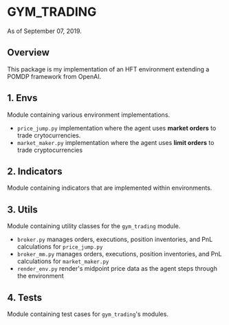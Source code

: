 # GYM_TRADING
As of September 07, 2019.

## Overview
This package is my implementation of an HFT environment extending a
POMDP framework from OpenAI.

## 1. Envs
Module containing various environment implementations.
- `price_jump.py` implementation where the agent uses **market orders**
  to trade crytocurrencies.
- `market_maker.py` implementation where the agent uses 
**limit orders** to trade cryptocurrencies

## 2. Indicators
Module containing indicators that are implemented within environments. 

## 3. Utils
Module containing utility classes for the `gym_trading` module.
- `broker.py` manages orders, executions, position inventories, and PnL
  calculations for `price_jump.py`
- `broker_mm.py` manages orders, executions, position inventories, and
  PnL calculations for `market_maker.py`
- `render_env.py` render's midpoint price data as the agent steps
  through the environment

## 4. Tests
Module containing test cases for `gym_trading`'s modules.
